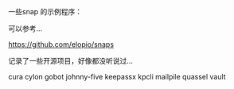 

一些snap 的示例程序：

可以参考...


https://github.com/elopio/snaps

记录了一些开源项目，好像都没听说过...

cura
cylon
gobot
johnny-five
keepassx
kpcli
mailpile
quassel
vault



